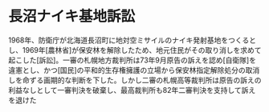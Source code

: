 # 長沼ナイキ基地訴訟
 1968年、防衛庁が北海道長沼町に地対空ミサイルのナイキ発射基地をつくるとし、1969年[農林省]が保安林を解除したため、地元住民がその取り消しを求めて起こした[訴訟]。一審の札幌地方裁判所は73年9月原告の訴えを認め[自衛隊]を違憲とし、かつ[国民]の平和的生存権擁護の立場から保安林指定解除処分の取消しを命ずる画期的な判断を下した。しかし二審の札幌高等裁判所は原告の訴えの利益なしとして一審判決を破棄し、最高裁判所も82年二審判決を支持して訴えを退けた
